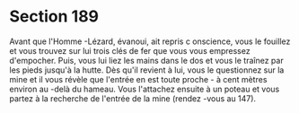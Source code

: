 # Section 189

Avant que l'Homme -Lézard, évanoui, ait repris c onscience, vous le
fouillez et vous trouvez sur lui trois clés de fer que vous vous
empressez d'empocher. Puis, vous lui liez les mains dans le dos et
vous le traînez par les pieds jusqu'à la hutte. Dès qu'il revient à lui,
vous le questionnez sur la mine et il vous révèle que l'entrée en est
toute proche - à cent mètres environ au -delà du hameau. Vous
l'attachez ensuite à un poteau et vous partez à la recherche de
l'entrée de la mine (rendez -vous au  147).